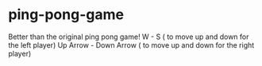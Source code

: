 # ping-pong-game
Better than the original ping pong game!
W - S ( to move up and down for the left player) 
Up Arrow - Down Arrow ( to move up and down for the right player)
